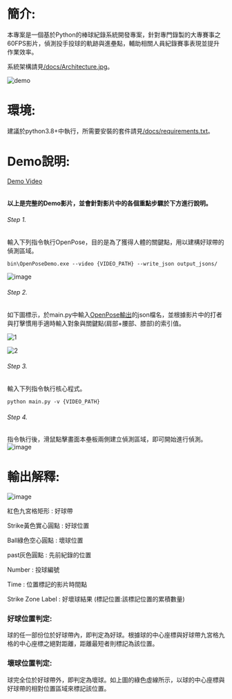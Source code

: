 # 簡介:

本專案是一個基於Python的棒球紀錄系統開發專案，針對專門錄製的大專賽事之60FPS影片，偵測投手投球的軌跡與進壘點，輔助相關人員紀錄賽事表現並提升作業效率。  

系統架構請見[/docs/Architecture.jpg](https://github.com/C-H-Chen/baseball-trajectory-recorder/blob/main/docs/Architecture.jpg)。  

![demo](https://github.com/user-attachments/assets/274f601f-6839-482b-92c7-ebac2615efbe)  

# 環境:
建議於python3.8+中執行，所需要安裝的套件請見[/docs/requirements.txt](https://github.com/C-H-Chen/baseball-trajectory-recorder/blob/main/docs/requirements.txt)。   

# Demo說明:    
[Demo Video](https://github.com/user-attachments/assets/42b28758-cf5d-45fa-8b9e-b0cd29813e38)    

###### <h4>以上是完整的Demo影片，並會針對影片中的各個重點步驟於下方進行說明。

######  Step 1.  
輸入下列指令執行OpenPose，目的是為了獲得人體的關鍵點，用以建構好球帶的偵測區域。 

    bin\OpenPoseDemo.exe --video {VIDEO_PATH} --write_json output_jsons/       
    
![image](https://github.com/user-attachments/assets/7b8422ea-7835-4ed1-88ec-1793677f26ee)

######  Step 2.
如下圖標示，於main.py中輸入[OpenPose輸出](https://github.com/CMU-Perceptual-Computing-Lab/openpose/blob/master/doc/02_output.md#pose-output-format-body_25)的json檔名，並根據影片中的打者與打擊慣用手適時輸入對象與關鍵點(肩部+腰部、膝部)的索引值。  

![1](https://github.com/user-attachments/assets/e6abd71d-f7d5-413b-89da-e6eb46cb9d9a)  

![2](https://github.com/user-attachments/assets/f2a8b4ee-2b4e-4771-bb22-9940e6342e5f)

######  Step 3.
輸入下列指令執行核心程式。

    python main.py -v {VIDEO_PATH}  
    
######  Step 4. 
指令執行後，滑鼠點擊畫面本壘板兩側建立偵測區域，即可開始進行偵測。  
![image](https://github.com/user-attachments/assets/4a567b04-0f21-4c70-9cfc-c2867caa4926)

# 輸出解釋:  

![image](https://github.com/user-attachments/assets/b67e3666-a0c6-4600-b941-a03749da4eef)

紅色九宮格矩形 : 好球帶  

Strike黃色實心圓點 : 好球位置       

Ball綠色空心圓點 : 壞球位置       

past灰色圓點 : 先前紀錄的位置  

Number : 投球編號                  

Time : 位置標記的影片時間點       

Strike Zone Label : 好壞球結果 (標記位置:該標記位置的累積數量)  

<h3>好球位置判定:</h3>  
球的任一部份位於好球帶內，即判定為好球。根據球的中心座標與好球帶九宮格九格的中心座標之絕對距離，距離最短者則標記為該位置。    

<h3>壞球位置判定:</h3>  
球完全位於好球帶外，即判定為壞球。如上圖的綠色虛線所示，以球的中心座標與好球帶的相對位置區域來標記該位置。
